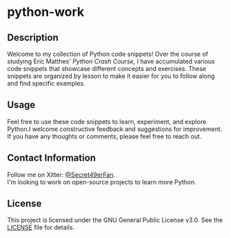 # python-work

## Description
Welcome to my collection of Python code snippets! Over the course of studying Eric Matthes' *Python Crash Course*, I have accumulated various code snippets that showcase different concepts and exercises. These snippets are organized by lesson to make it easier for you to follow along and find specific examples.

## Usage
Feel free to use these code snippets to learn, experiment, and explore Python.I welcome constructive feedback and suggestions for improvement. If you have any thoughts or comments, please feel free to reach out.

## Contact Information
Follow me on Xitter: [@Secret49erFan](https://x.com/Secret49erFan).  
I'm looking to work on open-source projects to learn more Python.

## License
This project is licensed under the GNU General Public License v3.0. See the [LICENSE](https://www.gnu.org/licenses/gpl-3.0.en.html) file for details.
